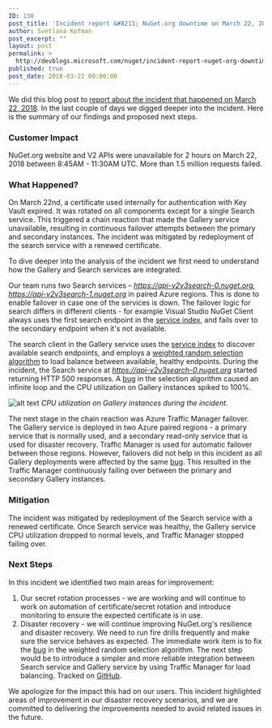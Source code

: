 ```yaml
---
ID: 130
post_title: 'Incident report &#8211; NuGet.org downtime on March 22, 2018'
author: Svetlana Kofman
post_excerpt: ""
layout: post
permalink: >
  http://devblogs.microsoft.com/nuget/incident-report-nuget-org-downtime-march-22/
published: true
post_date: 2018-03-22 00:00:00
---
```

We did this blog post to [report about the incident that happened on March 22, 2018][1]. In the last couple of days we digged deeper into the incident. Here is the summary of our findings and proposed next steps.

### Customer Impact

NuGet.org website and V2 APIs were unavailable for 2 hours on March 22, 2018 between 8:45AM - 11:30AM UTC. More than 1.5 million requests failed.

### What Happened?

On March 22nd, a certificate used internally for authentication with Key Vault expired. It was rotated on all components except for a single Search service. This triggered a chain reaction that made the Gallery service unavailable, resulting in continuous failover attempts between the primary and secondary instances. The incident was mitigated by redeployment of the search service with a renewed certificate.

To dive deeper into the analysis of the incident we first need to understand how the Gallery and Search services are integrated.

Our team runs two Search services – *<https://api-v2v3search-0.nuget.org>*, *<https://api-v2v3search-1.nuget.org>* in paired Azure regions. This is done to enable failover in case one of the services is down. The failover logic for search differs in different clients - for example Visual Studio NuGet Client always uses the first search endpoint in the [service index][2], and fails over to the secondary endpoint when it's not available.

The search client in the Gallery service uses the [service index][2] to discover available search endpoints, and employs a [weighted random selection algorithm][3] to load balance between available, healthy endpoints. During the incident, the Search service at *<https://api-v2v3search-0.nuget.org>* started returning HTTP 500 responses. A [bug][4] in the selection algorithm caused an infinite loop and the CPU utilization on Gallery instances spiked to 100%.

![alt text][5] *CPU utilization on Gallery instances during the incident.*

The next stage in the chain reaction was Azure Traffic Manager failover. The Gallery service is deployed in two Azure paired regions - a primary service that is normally used, and a secondary read-only service that is used for disaster recovery. Traffic Manager is used for automatic failover between those regions. However, failovers did not help in this incident as all Gallery deployments were affected by the same [bug][4]. This resulted in the Traffic Manager continuously failing over between the primary and secondary Gallery instances.

### Mitigation

The incident was mitigated by redeployment of the Search service with a renewed certificate. Once Search service was healthy, the Gallery service CPU utilization dropped to normal levels, and Traffic Manager stopped failing over.

### Next Steps

In this incident we identified two main areas for improvement:

1.  Our secret rotation processes - we are working and will continue to work on automation of certificate/secret rotation and introduce monitoring to ensure the expected certificate is in use.
2.  Disaster recovery - we will continue improving NuGet.org's resilience and disaster recovery. We need to run fire drills frequently and make sure the service behaves as expected. The immediate work item is to fix the [bug][4] in the weighted random selection algorithm. The next step would be to introduce a simpler and more reliable integration between Search service and Gallery service by using Traffic Manager for load balancing. Tracked on [GitHub][6].

We apologize for the impact this had on our users. This incident highlighted areas of improvement in our disaster recovery scenarios, and we are committed to delivering the improvements needed to avoid related issues in the future.

 [1]: #initial-update-incident-on-march-22-2018
 [2]: https://docs.microsoft.com/en-us/nuget/api/overview#service-index
 [3]: https://github.com/NuGet/NuGetGallery/blob/master/src/NuGet.Services.Search.Client/Client/RetryingHttpClientWrapper.cs
 [4]: https://github.com/NuGet/NuGetGallery/issues/5703
 [5]: https://devblogs.microsoft.com/nuget/wp-content/uploads/sites/49/2019/05/2018-03-27-GalleryCPU.jpg "CPU"
 [6]: https://github.com/NuGet/NuGetGallery/issues/5700